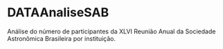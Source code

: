 # DATAAnaliseSAB

Análise do número de participantes da XLVI Reunião Anual da Sociedade Astronômica Brasileira por instituição.
